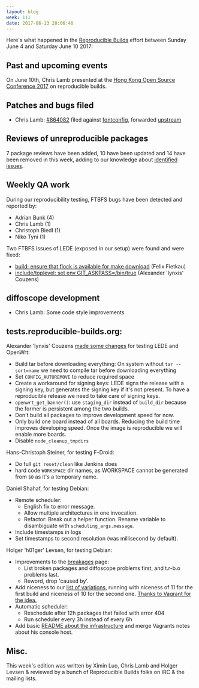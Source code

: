 ```yaml
---
layout: blog
week: 111
date: 2017-06-13 20:06:40
---
```


Here's what happened in the [Reproducible
Builds](https://reproducible-builds.org) effort between Sunday June 4 and
Saturday June 10 2017:


Past and upcoming events
------------------------

On June 10th, Chris Lamb presented at the [Hong Kong Open Source Conference
2017](http://hkoscon.org/2017/) on reproducible builds.


Patches and bugs filed
----------------------

* Chris Lamb: <a href="https://bugs.debian.org/864082">#864082</a> filed against <a href="https://tracker.debian.org/pkg/fontconfig">fontconfig</a>, forwarded
  [upstream](https://lists.freedesktop.org/archives/fontconfig/2017-June/005948.html)


Reviews of unreproducible packages
----------------------------------

7 package reviews have been added, 10 have been updated and 14 have been
removed in this week, adding to our knowledge about [identified
issues](https://tests.reproducible-builds.org/debian/index_issues.html).


Weekly QA work
--------------

During our reproducibility testing, FTBFS bugs have been detected and reported by:

 - Adrian Bunk (4)
 - Chris Lamb (1)
 - Christoph Biedl (1)
 - Niko Tyni (1)

Two FTBFS issues of LEDE (exposed in our setup) were found and were fixed:

 * [build: ensure that flock is available for make download](https://git.lede-project.org/?p=source.git;a=commit;h=737b063cc2e562485e624cda0fb42fb47f1b90c7) (Felix Fietkau)
 * [include/toplevel: set env GIT_ASKPASS=/bin/true](https://git.lede-project.org/?p=source.git;a=commit;h=acc5ab6b920f1f996c0b65c4fbbcab89e754d494) (Alexander 'lynxis' Couzens)


diffoscope development
----------------------

- Chris Lamb: Some code style improvements


tests.reproducible-builds.org:
------------------------------

Alexander 'lynxis' Couzens [made some
changes](https://anonscm.debian.org/git/qa/jenkins.debian.net.git) for testing
LEDE and OpenWrt:

 - Build tar before downloading everything: On system without `tar --sort=name` we need to compile tar before downloading everything
 - Set `CONFIG_AUTOREMOVE` to reduce required space
 - Create a workaround for signing keys:
    LEDE signs the release with a signing key, but generates the signing key if it's not
    present. To have a reproducible release we need to take care of signing keys.
 - `openwrt_get_banner()`: use `staging_dir` instead of `build_dir` because the former is persistent among the two builds.
 - Don't build all packages to improve development speed for now.
 - Only build one board instead of all boards. Reducing the build time improves developing speed. Once the image is reproducible we will enable more boards.
 - Disable `node_cleanup_tmpdirs`

Hans-Christoph Steiner, for testing F-Droid:

 - Do full `git reset/clean` like Jenkins does
 - hard code `WORKSPACE` dir names, as WORKSPACE cannot be generated from `$0` as it's a temporary name.

Daniel Shahaf, for testing Debian:

 - Remote scheduler:
    - English fix to error message.
    - Allow multiple architectures in one invocation.
    - Refactor: Break out a helper function. Rename variable to disambiguate with `scheduling_args.message`.
 - Include timestamps in logs
 - Set timestamps to second resolution (was millisecond by default).

Holger 'h01ger' Levsen, for testing Debian:

 - Improvements to the [breakages](https://tests.reproducible-builds.org/debian/index_breakages.html) page:
   - List broken packages and diffoscope problems first, and t.r-b.o problems last.
   - Reword, drop 'caused by'.
 - Add niceness to our [list of variations](https://tests.reproducible-builds.org/debian/index_variations.html), running with niceness of 11 for the first build and niceness of 10 for the second one. [Thanks to Vagrant for the idea.](https://bugs.debian.org/863440)
 - Automatic scheduler:
   - Reschedule after 12h packages that failed with error 404
   - Run scheduler every 3h instead of every 6h
 - Add basic [README about the infrastructure](https://anonscm.debian.org/git/qa/jenkins.debian.net.git/tree/README.infrastructure) and merge Vagrants notes about his console host.


Misc.
-----

This week's edition was written by Ximin Luo, Chris Lamb and Holger Levsen &
reviewed by a bunch of Reproducible Builds folks on IRC & the mailing lists.

